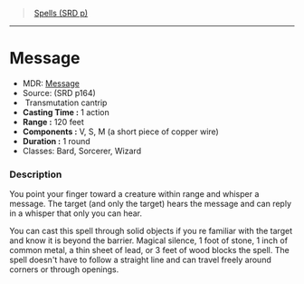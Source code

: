 ﻿---
!SpellItem
Name: Message
AltName: '[Message](hd_spells_message.md)'
Type: Transmutation
Level: cantrip
CastingTime: 1 action
Range: 120 feet
Components: V, S, M (a short piece of copper wire)
Duration: 1 round
Classes: Bard, Sorcerer, Wizard
Family: SpellVO
Source: (SRD p164)
Id: spells_vo.md#message
ParentLink: spells_vo.md#spells-srd-p
ParentName: Spells (SRD p)
NameLevel: 1
Attributes: {}
---
> [Spells (SRD p)](srd_spells.md)

---

# Message

- MDR: [Message](hd_spells_message.md)
- Source: (SRD p164)
-  Transmutation cantrip
- **Casting Time :** 1 action
- **Range :** 120 feet
- **Components :** V, S, M (a short piece of copper wire)
- **Duration :** 1 round
- Classes: Bard, Sorcerer, Wizard

### Description

You point your finger toward a creature within range and whisper a message. The target (and only the target) hears the message and can reply in a whisper that only you can hear.

You can cast this spell through solid objects if you re familiar with the target and know it is beyond the barrier. Magical silence, 1 foot of stone, 1 inch of common metal, a thin sheet of lead, or 3 feet of wood blocks the spell. The spell doesn't have to follow a straight line and can travel freely around corners or through openings.

